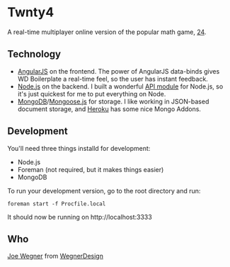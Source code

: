 Twnty4
============
A real-time multiplayer online version of the popular math game, [24](http://en.wikipedia.org/wiki/24_Game).

Technology
----------

- [AngularJS](http://angularjs.org) on the frontend.  The power of AngularJS data-binds gives WD Boilerplate a real-time feel, so the user has instant feedback.
- [Node.js](http://nodejs.org) on the backend.  I built a wonderful [API module](https://github.com/josephwegner/simple-api) for Node.js, so it's just quickest for me to put everything on Node.
- [MongoDB](http://www.mongodb.org/)/[Mongoose.js](http://mongoosejs.com/) for storage.  I like working in JSON-based document storage, and [Heroku](http://www.heroku.com) has some nice Mongo Addons.

Development
-----------

You'll need three things installd for development:

- Node.js
- Foreman (not required, but it makes things easier)
- MongoDB

To run your development version, go to the root directory and run:

`foreman start -f Procfile.local`

It should now be running on http://localhost:3333

Who
---

[Joe Wegner](http://www.twitter.com/Joe_Wegner) from [WegnerDesign](http://www.wegnerdesign.com)
